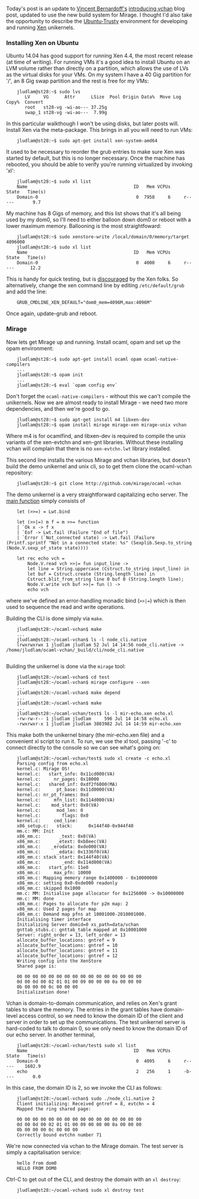 Today's post is an update to [Vincent Bernardoff's](https://github.com/vbmithr)
[introducing vchan](http://openmirage.org/blog/introducing-vchan) blog
post, updated to use the new build system for Mirage. I thought I'd
also take the opportunity to describe the
[Ubuntu-Trusty](http://releases.ubuntu.com/14.04/) environment for
developing and running [Xen](http://www.xenproject.org/) unikernels.

### Installing Xen on Ubuntu

Ubuntu 14.04 has good support for running Xen 4.4, the most recent release (at time of writing).
For running VMs it's a good idea to install Ubuntu on an LVM volume rather than directly on a
partition, which allows the use of LVs as the virtual disks for your VMs. On my system I have
a 40 Gig partition for '/', an 8 Gig swap partition and the rest is free for my VMs:

```
    jludlam@st28:~$ sudo lvs
       LV     VG      Attr      LSize  Pool Origin Data%  Move Log Copy%  Convert
       root   st28-vg -wi-ao--- 37.25g
       swap_1 st28-vg -wi-ao---  7.99g
```

In this particular walkthough I won't be using disks, but later posts will.
Install Xen via the meta-package. This brings in all you will need to run VMs:

```
    jludlam@st28:~$ sudo apt-get install xen-system-amd64
```

It used to be necessary to reorder the grub entries to make sure Xen was started
by default, but this is no longer necessary. Once the machine has rebooted, you
should be able to verify you're running virtualized by invoking 'xl':

```
    jludlam@st28:~$ sudo xl list
	Name                                        ID   Mem VCPUs      State   Time(s)
    Domain-0                                     0  7958     6     r-----       9.7
```

My machine has 8 Gigs of memory, and this list shows that it's all being used by
my dom0, so I'll need to either balloon down dom0 or reboot with a lower maximum
memory. Ballooning is the most straightfoward:

```
    jludlam@st28:~$ sudo xenstore-write /local/domain/0/memory/target 4096000
    jludlam@st28:~$ sudo xl list
    Name                                        ID   Mem VCPUs      State   Time(s)
    Domain-0                                     0  4000     6     r-----      12.2
```

This is handy for quick testing, but is [discouraged](http://wiki.xenproject.org/wiki/Xen_Project_Best_Practices) by the Xen folks. So alternatively, change the xen command line by
editing `/etc/default/grub` and add the line:

```
    GRUB_CMDLINE_XEN_DEFAULT="dom0_mem=4096M,max:4096M"
```

Once again, update-grub and reboot.

### Mirage

Now lets get Mirage up and running. Install ocaml, opam and set up the opam environment:

```
    jludlam@st28:~$ sudo apt-get install ocaml opam ocaml-native-compilers
	...
	jludlam@st28:~$ opam init
	...
	jludlam@st28:~$ eval `opam config env`
```

Don't forget the `ocaml-native-compilers` - without this we can't
compile the unikernels. Now we are almost ready to install Mirage - we
need two more dependencies, and then we're good to go.

```
    jludlam@st28:~$ sudo apt-get install m4 libxen-dev
    jludlam@st28:~$ opam install mirage mirage-xen mirage-unix vchan
```

Where m4 is for ocamlfind, and libxen-dev is required to compile the
unix variants of the xen-evtchn and xen-gnt libraries. Without these
installing vchan will complain that there is no `xen-evtchn.lwt`
library installed.

This second line installs the various Mirage and vchan libraries, but
doesn't build the demo unikernel and unix cli, so to get them clone
the ocaml-vchan repository:

```
    jludlam@st28:~$ git clone http://github.com/mirage/ocaml-vchan
```

The demo unikernel is a very straightforward capitalizing echo server.
The [main function](https://github.com/mirage/ocaml-vchan/blob/master/test/echo.ml#L13) simply consists of

```
    let (>>=) = Lwt.bind

    let (>>|=) m f = m >>= function
    | `Ok x -> f x
    | `Eof -> Lwt.fail (Failure "End of file")
    | `Error (`Not_connected state) -> Lwt.fail (Failure (Printf.sprintf "Not in a connected state: %s" (Sexplib.Sexp.to_string (Node.V.sexp_of_state state))))

    let rec echo vch =
        Node.V.read vch >>|= fun input_line ->
        let line = String.uppercase (Cstruct.to_string input_line) in
        let buf = Cstruct.create (String.length line) in
        Cstruct.blit_from_string line 0 buf 0 (String.length line);
        Node.V.write vch buf >>|= fun () ->
        echo vch

```

where we've defined an error-handling monadic bind (```>>|=```) which
is then used to sequence the read and write operations.

Building the CLI is done simply via `make`.

```
    jludlam@st28:~/ocaml-vchan$ make
    ...
    jludlam@st28:~/ocaml-vchan$ ls -l node_cli.native
	lrwxrwxrwx 1 jludlam jludlam 52 Jul 14 14:56 node_cli.native -> /home/jludlam/ocaml-vchan/_build/cli/node_cli.native
	
```

Building the unikernel is done via the `mirage` tool:

```
    jludlam@st28:~/ocaml-vchan$ cd test
    jludlam@st28:~/ocaml-vchan$ mirage configure --xen
    ...
    jludlam@st28:~/ocaml-vchan$ make depend
    ...
    jludlam@st28:~/ocaml-vchan$ make
    ...
    jludlam@st28:~/ocaml-vchan/test$ ls -l mir-echo.xen echo.xl
    -rw-rw-r-- 1 jludlam jludlam     596 Jul 14 14:58 echo.xl
    -rwxrwxr-x 1 jludlam jludlam 3803982 Jul 14 14:59 mir-echo.xen
```

This make both the unikernel binary (the mir-echo.xen file) and a convenient
xl script to run it. To run, we use the xl tool, passing '-c' to connect
directly to the console so we can see what's going on:

```
    jludlam@st28:~/ocaml-vchan/test$ sudo xl create -c echo.xl
	Parsing config from echo.xl
	kernel.c: Mirage OS!
	kernel.c:   start_info: 0x11cd000(VA)
	kernel.c:     nr_pages: 0x10000
	kernel.c:   shared_inf: 0xdf2f6000(MA)
	kernel.c:      pt_base: 0x11d0000(VA)
	kernel.c: nr_pt_frames: 0xd
	kernel.c:     mfn_list: 0x114d000(VA)
	kernel.c:    mod_start: 0x0(VA)
	kernel.c:      mod_len: 0
	kernel.c:        flags: 0x0
	kernel.c:     cmd_line:
	x86_setup.c:   stack:      0x144f40-0x944f40
	mm.c: MM: Init
	x86_mm.c:       _text: 0x0(VA)
	x86_mm.c:      _etext: 0xb8eec(VA)
	x86_mm.c:    _erodata: 0xde000(VA)
	x86_mm.c:      _edata: 0x1336f0(VA)
	x86_mm.c: stack start: 0x144f40(VA)
	x86_mm.c:        _end: 0x114d000(VA)
	x86_mm.c:   start_pfn: 11e0
	x86_mm.c:     max_pfn: 10000
	x86_mm.c: Mapping memory range 0x1400000 - 0x10000000
	x86_mm.c: setting 0x0-0xde000 readonly
	x86_mm.c: skipped 0x1000
	mm.c: MM: Initialise page allocator for 0x1256000 -> 0x10000000
	mm.c: MM: done
	x86_mm.c: Pages to allocate for p2m map: 2
	x86_mm.c: Used 2 pages for map
	x86_mm.c: Demand map pfns at 10001000-2010001000.
	Initialising timer interface
	Initializing Server domid=0 xs_path=data/vchan
	gnttab_stubs.c: gnttab_table mapped at 0x10001000
	Server: right_order = 13, left_order = 13
	allocate_buffer_locations: gntref = 9
	allocate_buffer_locations: gntref = 10
	allocate_buffer_locations: gntref = 11
	allocate_buffer_locations: gntref = 12
	Writing config into the XenStore
	Shared page is:

    00 00 00 00 00 00 00 00 00 00 00 00 00 00 00 00
    0d 00 0d 00 02 01 01 00 09 00 00 00 0a 00 00 00
    0b 00 00 00 0c 00 00 00
    Initialization done!
```

Vchan is domain-to-domain communication, and relies on Xen's grant
tables to share the memory. The entries in the grant tables have
domain-level access control, so we need to know the domain ID of the
client and server in order to set up the communications. The test
unikernel server is hard-coded to talk to domain 0, so we only need to
know the domain ID of our echo server. In another terminal,

```
    jludlam@st28:~/ocaml-vchan/test$ sudo xl list
    Name                                        ID   Mem VCPUs      State   Time(s)
    Domain-0                                     0  4095     6     r-----    1602.9
    echo                                         2   256     1     -b----       0.0
```

In this case, the domain ID is 2, so we invoke the CLI as follows:

```
    jludlam@st28:~/ocaml-vchan$ sudo ./node_cli.native 2
	Client initializing: Received gntref = 8, evtchn = 4
	Mapped the ring shared page:

    00 00 00 00 00 00 00 00 00 00 00 00 00 00 00 00
    0d 00 0d 00 02 01 01 00 09 00 00 00 0a 00 00 00
    0b 00 00 00 0c 00 00 00
    Correctly bound evtchn number 71
```

We're now connected via vchan to the Mirage domain. The test server
is simply a capitalisation service:

```
    hello from dom0
	HELLO FROM DOM0
```

Ctrl-C to get out of the CLI, and destroy the domain with an `xl destroy`:

```
    jludlam@st28:~/ocaml-vchan$ sudo xl destroy test
```



